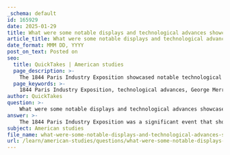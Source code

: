 ```yaml
---
_schema: default
id: 165929
date: 2025-01-29
title: What were some notable displays and technological advances showcased at the 1844 Paris Industry Exposition?
article_title: What were some notable displays and technological advances showcased at the 1844 Paris Industry Exposition?
date_format: MMM DD, YYYY
post_on_text: Posted on
seo:
  title: QuickTakes | American studies
  page_description: >-
    The 1844 Paris Industry Exposition showcased notable technological advances and artistic displays, including George Merryweather's weather forecasting device and Hiram Powers' sculpture 'The Greek Slave', marking a significant moment in the evolution of international exhibitions.
  page_keywords: >-
    1844 Paris Industry Exposition, technological advances, George Merryweather, Tempest Prognosticator, Hiram Powers, The Greek Slave, industrial innovations, artistic displays, 19th-century exhibitions, weather forecasting technology, industrialization, cultural achievements
author: QuickTakes
question: >-
    What were some notable displays and technological advances showcased at the 1844 Paris Industry Exposition?
answer: >-
    The 1844 Paris Industry Exposition was a significant event that showcased various industrial and artistic achievements, setting the stage for future international exhibitions, including the Great Exhibition of 1851. Some notable displays and technological advances featured at this exposition included:\n\n1. **George Merryweather’s Tempest Prognosticator**: This innovative device was designed to predict weather changes. It utilized a series of levers and tubes filled with water, which would rise or fall based on atmospheric pressure changes, effectively serving as an early form of weather forecasting technology.\n\n2. **Hiram Powers' "The Greek Slave"**: This sculpture was a prominent exhibit in the American section of the exposition. It depicted a young Greek woman in chains, symbolizing themes of freedom and human dignity, and was celebrated for its artistic merit and emotional depth.\n\n3. **Industrial Innovations**: The exposition highlighted various advancements in manufacturing and technology, reflecting the growing importance of industrialization in Europe. While specific examples of machinery or products are not detailed in the gathered information, the overall emphasis was on showcasing the latest industrial techniques and innovations.\n\n4. **Artistic Displays**: The exposition also featured a range of artistic works, emphasizing the connection between art and industry. This included paintings, sculptures, and decorative arts that illustrated the cultural achievements of the time.\n\nThe 1844 Paris Industry Exposition played a crucial role in shaping the format and expectations of future exhibitions, emphasizing the importance of industrial progress and artistic expression in the context of 19th-century society.
subject: American studies
file_name: what-were-some-notable-displays-and-technological-advances-showcased-at-the-1844-paris-industry-exposition.md
url: /learn/american-studies/questions/what-were-some-notable-displays-and-technological-advances-showcased-at-the-1844-paris-industry-exposition
---
```


&nbsp;